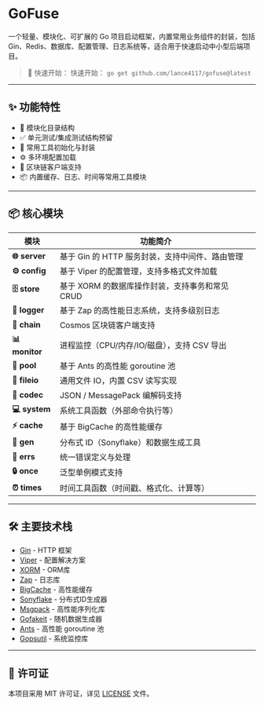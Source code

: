 # GoFuse

一个轻量、模块化、可扩展的 Go 项目启动框架，内置常用业务组件的封装，包括 Gin、Redis、数据库、配置管理、日志系统等，适合用于快速启动中小型后端项目。

> 🚀 快速开始： 快速开始： `go get github.com/lance4117/gofuse@latest`

---

## ✨ 功能特性

- 📜 模块化目录结构
- ✅ 单元测试/集成测试结构预留
- 🧱 常用工具初始化与封装
- ⚙️ 多环境配置加载
- 🔗 区块链客户端支持
- 📦 内置缓存、日志、时间等常用工具模块

---

## 📦 核心模块

| 模块             | 功能简介                          |
|----------------|-------------------------------|
| **🌐 server**  | 基于 Gin 的 HTTP 服务封装，支持中间件、路由管理 |
| **⚙️ config**  | 基于 Viper 的配置管理，支持多格式文件加载      |
| **🗄️ store**  | 基于 XORM 的数据库操作封装，支持事务和常见 CRUD |
| **📝 logger**  | 基于 Zap 的高性能日志系统，支持多级别日志       |
| **🔗 chain**   | Cosmos 区块链客户端支持               |
| **📊 monitor** | 进程监控（CPU/内存/IO/磁盘），支持 CSV 导出  |
| **🧵 pool**    | 基于 Ants 的高性能 goroutine 池      |
| **📂 fileio**  | 通用文件 IO，内置 CSV 读写实现           |
| **🔄 codec**   | JSON / MessagePack 编解码支持      |
| **💻 system**  | 系统工具函数（外部命令执行等）               |
| **⚡ cache**    | 基于 BigCache 的高性能缓存            |
| **🔑 gen**     | 分布式 ID（Sonyflake）和数据生成工具      |
| **🚨 errs**    | 统一错误定义与处理                     |
| **🔒 once**    | 泛型单例模式支持                      |
| **⏰ times**    | 时间工具函数（时间戳、格式化、计算等）           |

---

## 🛠️ 主要技术栈

- [Gin](https://github.com/gin-gonic/gin) - HTTP 框架
- [Viper](https://github.com/spf13/viper) - 配置解决方案
- [XORM](https://gitea.com/xorm/xorm) - ORM库
- [Zap](https://github.com/uber-go/zap) - 日志库
- [BigCache](https://github.com/allegro/bigcache) - 高性能缓存
- [Sonyflake](https://github.com/sony/sonyflake) - 分布式ID生成器
- [Msgpack](https://github.com/vmihailenco/msgpack) - 高性能序列化库
- [Gofakeit](https://github.com/brianvoe/gofakeit) - 随机数据生成器
- [Ants](https://github.com/panjf2000/ants) - 高性能 goroutine 池
- [Gopsutil](https://github.com/shirou/gopsutil) - 系统监控库

---

## 📄 许可证

本项目采用 MIT 许可证，详见 [LICENSE](LICENSE) 文件。